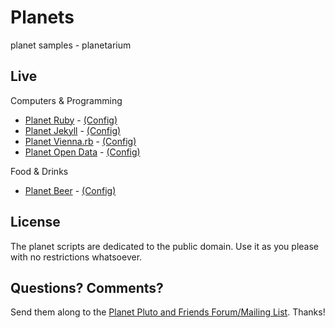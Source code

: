 # Planets

planet samples - planetarium


## Live

Computers & Programming

- [Planet Ruby](http://planetruby.herokuapp.com) - [(Config)](https://github.com/feedreader/planet-ruby)
- [Planet Jekyll](http://planetjekyll.herokuapp.com) - [(Config)](https://github.com/feedreader/planet-jekyll)
- [Planet Vienna.rb](http://viennarb.herokuapp.com) - [(Config)](https://github.com/vienna-rb/planet)
- [Planet Open Data](http://planetopendata.herokuapp.com) - [(Config)](https://github.com/feedreader/planet-opendata)

Food & Drinks

- [Planet Beer](http://planetbeer.herokuapp.com) - [(Config)](https://github.com/openbeer/planet)




## License

The planet scripts are dedicated to the public domain.
Use it as you please with no restrictions whatsoever.

## Questions? Comments?

Send them along to the [Planet Pluto and Friends Forum/Mailing List](http://groups.google.com/group/feedreader).
Thanks!
